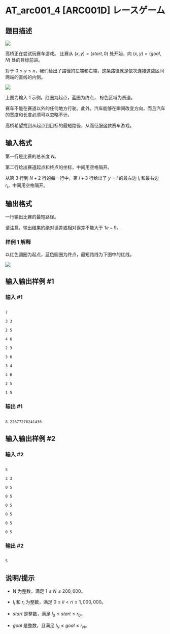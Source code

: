 # AT_arc001_4 [ARC001D] レースゲーム

## 题目描述

![](https://cdn.luogu.org/upload/pic/36289.png)


高桥正在尝试玩赛车游戏。 比赛从 $(x,y)=(start,0)$ 处开始，向 $(x,y)=(goal,N)$ 处的目标前进。

对于 $0 \le y \le n$，我们给出了路径的左端和右端，这条路径就是依次连接这些区间两端的直线的内侧。

![](https://atcoder.jp/img/arc/001/4_1.png)

上图为输入 1 示例。红圈为起点，蓝圈为终点， 棕色区域为赛道。

赛车不能在赛道以外的任何地方行驶。此外，汽车能够在瞬间改变方向，而且汽车的宽度和长度必须可以忽略不计。

高桥希望找到从起点到目标的最短路径，从而征服这款赛车游戏。

## 输入格式

第一行是比赛的总长度 $N$。

第二行给出赛道起点和终点的坐标，中间用空格隔开。

从第 $3$ 行到 $N+2$ 行的每一行中，第 $i+3$ 行给出了 $y=i$ 的最左边 $l_i$ 和最右边 $r_i$，中间用空格隔开。

## 输出格式

一行输出比赛的最短路径。

请注意，输出结果的绝对误差或相对误差不能大于 $1e-9$。

### 样例 1 解释

以红色圆圈为起点，蓝色圆圈为终点，最短路线为下图中的红线。

![](https://atcoder.jp/img/arc/001/4_2.png)

## 输入输出样例 #1

### 输入 #1

```
7
3 3
2 5
4 6
2 3
3 6
3 4
4 6
2 5
1 5
```

### 输出 #1

```
8.22677276241436
```

## 输入输出样例 #2

### 输入 #2

```
5
3 3
0 5
0 5
0 5
0 5
0 5
0 5
```

### 输出 #2

```
5
```

## 说明/提示

- N 为整数，满足 $1 \le N \le 200,000$。

- $l_i$ 和 $r_i$ 为整数，满足 $0 \le li < ri \le 1,000,000$。

- $start$ 是整数，满足 $l_0 \le start \le r_0$。

- $goal$ 是整数，且满足 $l_N \le goal \le r_N$。